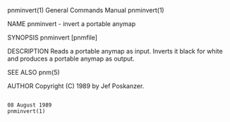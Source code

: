 pnminvert(1)                                                                             General Commands Manual                                                                             pnminvert(1)

NAME
       pnminvert - invert a portable anymap

SYNOPSIS
       pnminvert [pnmfile]

DESCRIPTION
       Reads a portable anymap as input.  Inverts it black for white and produces a portable anymap as output.

SEE ALSO
       pnm(5)

AUTHOR
       Copyright (C) 1989 by Jef Poskanzer.

                                                                                              08 August 1989                                                                                 pnminvert(1)
